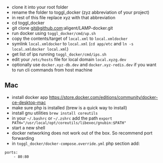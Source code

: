 * clone it into your root folder
* rename the folder to toggl_docker (zyz abbreviation of your project)
* in rest of this file replace xyz with that abbreviation
* cd toggl_docker
* git clone git@github.com:aligent/LAMP-docker.git
* run docker using `toggl_docker/cmd/up.sh`
* copy the contents/target of `local.xml` to `local.xmldocker` 
* symlink `local.xmldocker` to `local.xml` (`cd app/etc` and `ln -s local.xmldocker local.xml`)
* get list of ips running `toggl_docker/cmd/ips.sh`
* edit your `/etc/hosts` file for local domain `local.xyzg.dev`
* optionally use `docker.xyz-db.dev` and `docker.xyz-redis.dev` if you want to run cli commands from host machine

## Mac

* install docker app https://store.docker.com/editions/community/docker-ce-desktop-mac
* make sure php is installed (brew is a quick way to install) 
* install gnu utilities `brew install coreutils`
* in your `~/.bashrc` or `~/.zshrc` add the path `export PATH="/usr/local/opt/coreutils/libexec/gnubin:$PATH"`
* start a new shell
* docker networking does not work out of the box. So recommend port forwarding
* in `toggl_docker/docker-compose.override.yml` php section add:
```
ports:
    - 80:80
```